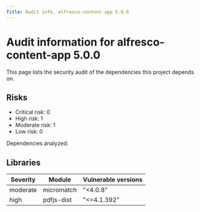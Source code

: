 ```yaml
---
Title: Audit info, alfresco-content-app 5.0.0
---
```


# Audit information for alfresco-content-app 5.0.0

This page lists the security audit of the dependencies this project depends on.

## Risks

- Critical risk: 0
- High risk: 1
- Moderate risk: 1
- Low risk: 0

Dependencies analyzed: 

## Libraries

| Severity | Module | Vulnerable versions |
| --- | --- | --- |
|moderate | micromatch | &#34;&lt;4.0.8&#34; |
|high | pdfjs-dist | &#34;&lt;=4.1.392&#34; |


